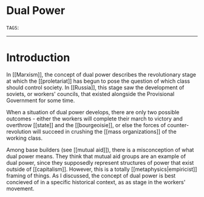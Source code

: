 # Dual Power
`TAGS`: 

---
# Introduction
In [[Marxism]], the concept of dual power describes the revolutionary stage at which the [[proletariat]] has begun to pose the question of which class should control society. In [[Russia]], this stage saw the development of soviets, or workers' councils, that existed alongside the Provisional Government for some time. 

When a situation of dual power develops, there are only two possible outcomes - either the workers will complete their march to victory and overthrow [[state]] and the [[bourgeoisie]], or else the forces of counter-revolution will succeed in crushing the [[mass organizations]] of the working class. 

Among base builders (see [[mutual aid]]), there is a misconception of what dual power means. They think that mutual aid groups are an example of dual power, since they supposedly represent structures of power that exist outside of [[capitalism]]. However, this is a totally [[metaphysics|empiricist]] framing of things. As I discussed, the concept of dual power is best concieved of in a specific historical context, as as stage in the workers' movement. 